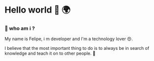 <img src="https://miro.medium.com/max/3200/1*0KFB17_NGTPB0XWyc4BSgQ.jpeg" style="width:10px;">

# Hello world  👋 🌍


### 🤳 who am i ?
My name is Felipe, i m developer and I'm a technology lover 😍.


I believe that the most important thing to do is to always be
in search of knowledge and teach it on to other people. 🔭




